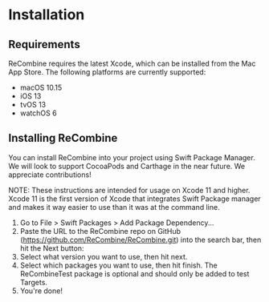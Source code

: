 # Installation

## Requirements

ReCombine requires the latest Xcode, which can be installed from the Mac App Store.  The following platforms are currently supported:
- macOS 10.15
- iOS 13
- tvOS 13
- watchOS 6

## Installing ReCombine

You can install ReCombine into your project using Swift Package Manager.  We will look to support CocoaPods and Carthage in the near future.  We appreciate contributions!

NOTE: These instructions are intended for usage on Xcode 11 and higher. Xcode 11 is the first version of Xcode that integrates Swift Package manager and makes it way easier to use than it was at the command line.

1. Go to File > Swift Packages > Add Package Dependency...
2. Paste the URL to the ReCombine repo on GitHub (https://github.com/ReCombine/ReCombine.git) into the search bar, then hit the Next button:
3. Select what version you want to use, then hit next.
4. Select which packages you want to use, then hit finish.  The ReCombineTest package is optional and should only be added to test Targets.
5. You're done!
